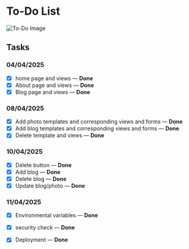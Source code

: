 
# To-Do List

![To-Do Image](../app/static/images/i-ran.png "To-Do Banner")

## Tasks

### 04/04/2025

- [x] home page and views — **Done**
- [x] About page and views  — **Done**
- [x] Blog page and views — **Done**

### 08/04/2025

- [x] Add photo templates and corresponding views and forms — **Done**
- [x] Add blog templates and corresponding views and forms — **Done**
- [x] Delete template and views — **Done**

### 10/04/2025

- [x] Delete button — **Done**
- [x] Add blog — **Done**
- [x] Delete blog — **Done**
- [x] Update blog/photo — **Done**

### 11/04/2025

- [x] Environmental variables — **Done**
- [x] security check — **Done**
- [x] Deployment — **Done**

